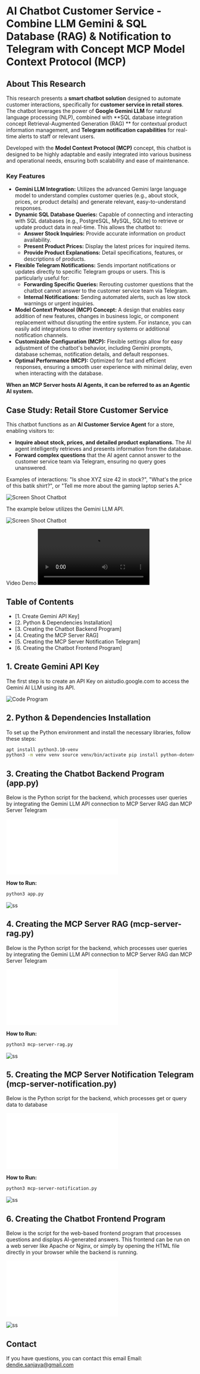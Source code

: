 # AI Chatbot Customer Service - Combine LLM Gemini & SQL Database (RAG) & Notification to Telegram with Concept MCP Model Context Protocol (MCP)

## About This Research

This research presents a **smart chatbot solution** designed to automate customer interactions, specifically for **customer service in retail stores**. The chatbot leverages the power of **Google Gemini LLM** for natural language processing (NLP), combined with **SQL database integration concept Retrieval-Augmented Generation (RAG) ** for contextual product information management, and **Telegram notification capabilities** for real-time alerts to staff or relevant users.

Developed with the **Model Context Protocol (MCP)** concept, this chatbot is designed to be highly adaptable and easily integrated into various business and operational needs, ensuring both scalability and ease of maintenance.

### Key Features

* **Gemini LLM Integration:** Utilizes the advanced Gemini large language model to understand complex customer queries (e.g., about stock, prices, or product details) and generate relevant, easy-to-understand responses.
* **Dynamic SQL Database Queries:** Capable of connecting and interacting with SQL databases (e.g., PostgreSQL, MySQL, SQLite) to retrieve or update product data in real-time. This allows the chatbot to:
    * **Answer Stock Inquiries:** Provide accurate information on product availability.
    * **Present Product Prices:** Display the latest prices for inquired items.
    * **Provide Product Explanations:** Detail specifications, features, or descriptions of products.
* **Flexible Telegram Notifications:** Sends important notifications or updates directly to specific Telegram groups or users. This is particularly useful for:
    * **Forwarding Specific Queries:** Rerouting customer questions that the chatbot cannot answer to the customer service team via Telegram.
    * **Internal Notifications:** Sending automated alerts, such as low stock warnings or urgent inquiries.
* **Model Context Protocol (MCP) Concept:** A design that enables easy addition of new features, changes in business logic, or component replacement without disrupting the entire system. For instance, you can easily add integrations to other inventory systems or additional notification channels.
* **Customizable Configuration (MCP):** Flexible settings allow for easy adjustment of the chatbot's behavior, including Gemini prompts, database schemas, notification details, and default responses.
* **Optimal Performance (MCP):** Optimized for fast and efficient responses, ensuring a smooth user experience with minimal delay, even when interacting with the database.

**When an MCP Server hosts AI Agents, it can be referred to as an Agentic AI system.**

## Case Study: Retail Store Customer Service

This chatbot functions as an **AI Customer Service Agent** for a store, enabling visitors to:

* **Inquire about stock, prices, and detailed product explanations.** The AI agent intelligently retrieves and presents information from the database.
* **Forward complex questions** that the AI agent cannot answer to the customer service team via Telegram, ensuring no query goes unanswered.

Examples of interactions: "Is shoe XYZ size 42 in stock?", "What's the price of this batik shirt?", or "Tell me more about the gaming laptop series A."


![Screen Shoot Chatbot](./ss/architecture.png)


The example below utilizes the Gemini LLM API.

![Screen Shoot Chatbot](./ss/demo.jpg)


Video Demo  ![Video Demo - Chatbot](./ss/demo.mp4)


## Table of Contents

  * [1. Create Gemini API Key]
  * [2. Python & Dependencies Installation]
  * [3. Creating the Chatbot Backend Program]
  * [4. Creating the MCP Server RAG]
  * [5. Creating the MCP Server Notification Telegram]
  * [6. Creating the Chatbot Frontend Program]


## 1\. Create Gemini API Key

The first step is to create an API Key on aistudio.google.com to access the Gemini AI LLM using its API.

![Code Program](./ss/1.png)

## 2\. Python & Dependencies Installation

To set up the Python environment and install the necessary libraries, follow these steps:

```bash
apt install python3.10-venv
python3 -m venv venv source venv/bin/activate pip install python-dotenv Flask requests langchain-google-genai langchain pyTelegramBotAPI
```

## 3\. Creating the Chatbot Backend Program (app.py)

Below is the Python script for the backend, which processes user queries by integrating the Gemini LLM API connection to MCP Server RAG dan MCP Server Telegram

![Code Program Backend](./app.py)

**How to Run:**

```bash
python3 app.py
```

![ss](./ss/server-utama.jpg)


## 4\. Creating the MCP Server RAG  (mcp-server-rag.py)

Below is the Python script for the backend, which processes user queries by integrating the Gemini LLM API connection to MCP Server RAG dan MCP Server Telegram

![Code Program Backend](./mcp-server-rag.py)

**How to Run:**

```bash
python3 mcp-server-rag.py
```

![ss](./ss/mcp-server-rag.jpg)


## 5\. Creating the MCP Server Notification Telegram (mcp-server-notification.py)

Below is the Python script for the backend, which processes get or query data to database 

![Code Program Backend](./mcp-server-notification.py)

**How to Run:**

```bash
python3 mcp-server-notification.py
```

![ss](./ss/mcp-server-notification.jpg)


## 6\. Creating the Chatbot Frontend Program

Below is the script for the web-based frontend program that processes questions and displays AI-generated answers. This frontend can be run on a web server like Apache or Nginx, or simply by opening the HTML file directly in your browser while the backend is running.

![Code Program Frontend](./frontend.html)

![ss](./ss/demo.jpg)

## Contact

If you have questions, you can contact this email
Email: dendie.sanjaya@gmail.com
